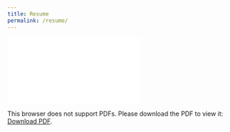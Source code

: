 ```yaml
---
title: Resume
permalink: /resume/
---
```


<object data="/resume-draft.pdf" type="application/pdf" width="1000px" height="1000px">
    <embed src="/resume-draft.pdf">
        <p>This browser does not support PDFs. Please download the PDF to view it: <a href="/resume-draft.pdf">Download PDF</a>.</p>
    </embed>
</object>
